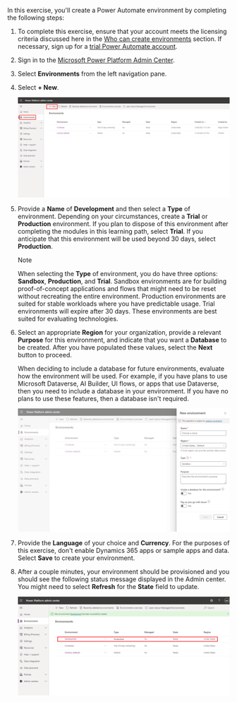 In this exercise, you'll create a Power Automate environment by completing the following steps:

1. To complete this exercise, ensure that your account meets the licensing criteria discussed here in the [Who can create environments](/power-platform/admin/create-environment?azure-portal=true#who-can-create-environments) section. If necessary, sign up for a [trial Power Automate account](https://flow.microsoft.com?azure-portal=true#home-signup).

1. Sign in to the [Microsoft Power Platform Admin Center](https://admin.powerplatform.microsoft.com/?azure-portal=true).

1. Select **Environments** from the left navigation pane.

1. Select **+ New**.

    ![Screenshot of Microsoft Power Platform Admin center with the New button highlighted.](../media/10-new-environment.png)

1. Provide a **Name** of **Development** and then select a **Type** of environment. Depending on your circumstances, create a **Trial** or **Production** environment. If you plan to dispose of this environment after completing the modules in this learning path, select **Trial**. If you anticipate that this environment will be used beyond 30 days, select **Production**.

    > [!NOTE]
    >  When selecting the **Type** of environment, you do have three options: **Sandbox**, **Production**, and **Trial**. Sandbox environments are for building proof-of-concept applications and flows that might need to be reset without recreating the entire environment. Production environments are suited for stable workloads where you have predictable usage. Trial environments will expire after 30 days. These environments are best suited for evaluating technologies.

1. Select an appropriate **Region** for your organization, provide a relevant **Purpose** for this environment, and indicate that you want a **Database** to be created. After you have populated these values, select the **Next** button to proceed.

    When deciding to include a database for future environments, evaluate how the environment will be used. For example, if you have plans to use Microsoft Dataverse, AI Builder, UI flows, or apps that use Dataverse, then you need to include a database in your environment. If you have no plans to use these
    features, then a database isn't required.

    ![Screenshot of the new environment settings.](../media/11-new-environment-configure.png)

1. Provide the **Language** of your choice and **Currency**. For the purposes of this exercise, don't enable Dynamics 365 apps or sample apps and data. Select **Save** to create your environment.

1. After a couple minutes, your environment should be provisioned and you should see the following status message displayed in the Admin center. You might need to select **Refresh** for the **State** field to update.

    ![Screenshot of the status message showing that the environment was created successfully.](../media/12-status.png)
